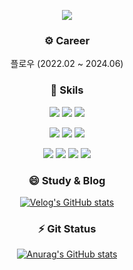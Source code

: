  <div align = 'center'>
<p align='center'>
    <img src="https://capsule-render.vercel.app/api?type=transparent&fontColor=143ee5&text=Hello&height=130&fontSize=40&desc=I'm%20Yejun%20&descAlignY=75&descAlign=60"/>
</p>

<h3>⚙️ Career</h3>
플로우 (2022.02 ~ 2024.06)

<h3>🌱 Skils</h3> 
<img src="https://img.shields.io/badge/Java-FF3366?style=flat-square&logo=Java&logoColor=white"/></a>
<img src="https://img.shields.io/badge/Spring-66CC99?style=flat-square&logo=Spring&logoColor=white"/></a>
<img src="https://img.shields.io/badge/Express-124566?style=flat-square&logo=Express&logoColor=white"/></a>

<img src="https://img.shields.io/badge/PostgreSQL-456333?style=flat-square&logo=PostgreSQL&logoColor=white"/></a>
<img src="https://img.shields.io/badge/Mysql-456333?style=flat-square&logo=Mysql&logoColor=white"/></a>
<img src="https://img.shields.io/badge/Redis-456333?style=flat-square&logo=Redis&logoColor=white"/></a>

<img src="https://img.shields.io/badge/AWS-FF9900?style=flat-square&logo=AmazonAWS&logoColor=white"/></a>
<img src="https://img.shields.io/badge/Nginx-349900?style=flat-square&logo=Nginx&logoColor=white"/></a>
<img src="https://img.shields.io/badge/Apache-349900?style=flat-square&logo=Apache&logoColor=white"/></a>
<img src="https://img.shields.io/badge/Docker-349900?style=flat-square&logo=Docker&logoColor=white"/></a>

<h3>😄 Study & Blog</h3>

[![Velog's GitHub stats](https://velog-readme-stats.vercel.app/api?name=nujey1104)](https://velog.io/@nujey1104/posts)

<h3> ⚡ Git Status </h3>

[![Anurag's GitHub stats](https://github-readme-stats.vercel.app/api?username=yejun4911)](https://github.com/anuraghazra/github-readme-stats)

</div>
